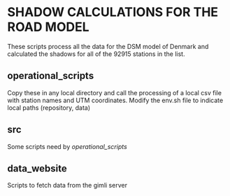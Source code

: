 # SHADOW CALCULATIONS FOR THE ROAD MODEL

These scripts process all the data for the DSM model
of Denmark and calculated the shadows for all of the
92915 stations in the list.


## operational_scripts
Copy these in any local directory and call the processing
of a local csv file with station names and UTM coordinates.
Modify the env.sh file to indicate local paths (repository, data)

## src
Some scripts need by *operational_scripts*

## data_website
Scripts to fetch data from the gimli server

